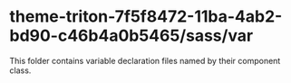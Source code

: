 # theme-triton-7f5f8472-11ba-4ab2-bd90-c46b4a0b5465/sass/var

This folder contains variable declaration files named by their component class.
